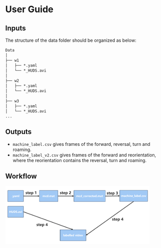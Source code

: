 # User Guide

## Inputs

The structure of the data folder should be organized as below:

    Data
    │
    ├── w1
    │   ├── *.yaml
    │   └── *_HUDS.avi
    │
    ├── w2
    │   ├── *.yaml
    │   └── *_HUDS.avi
    │
    ├── w3
    │   ├── *.yaml
    │   └── *_HUDS.avi
    ...

## Outputs

* `machine_label.csv` gives frames of the forward, reversal, turn and roaming.
* `machine_label_v2.csv` gives frames of the forward and reorientation, where the reorientation contains the reversal, turn and roaming.

## Workflow 

<img src = "markdown_figs/workflow.png" width=90% align="center">
